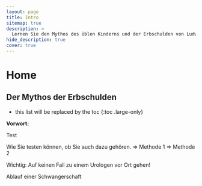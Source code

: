 ```yaml
---
layout: page
title: Intro
sitemap: true
description: >
  Lernen Sie den Mythos des üblen Kinderns und der Erbschulden von Ludwigsburg kennen! Sie werden geschockt sein!
hide_description: true
cover: true
---
```


# Home

## Der Mythos der Erbschulden

+ this list will be replaced by the toc
{:toc .large-only}

**Vorwort:**

Test

Wie Sie testen können, ob Sie auch dazu gehören.
=> Methode 1
=> Methode 2

Wichtig: Auf keinen Fall zu einem Urologen vor Ort gehen!

Ablauf einer Schwangerschaft